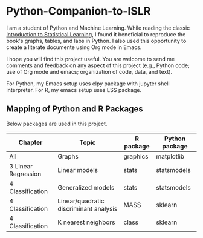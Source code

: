 # Python-Companion-to-ISLR
I am a student of Python and Machine Learning.  While reading the classic [Introduction to Statistical Learning](http://www-bcf.usc.edu/~gareth/ISL/), I found it beneficial to reproduce the book's graphs, tables, and labs in Python.  I also used this opportunity to create a literate documente using Org mode in Emacs.

I hope you will find this project useful.  You are welcome to send me comments and feedback on any aspect of this project (e.g., Python code; use of Org mode and emacs; organization of code, data, and text).

For Python, my Emacs setup uses elpy package with jupyter shell interpreter.  For R, my emacs setup uses ESS package. 

## Mapping of Python and R Packages
Below packages are used in this project. 

| Chapter | Topic | R package | Python package |
| --- | --- | --- | --- |
| All |Graphs | graphics | matplotlib |
| 3 Linear Regression | Linear models | stats | statsmodels |
| 4 Classification | Generalized models | stats | statsmodels |
| 4 Classification | Linear/quadratic discriminant analysis | MASS | sklearn |
| 4 Classification | K nearest neighbors | class | sklearn |

